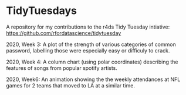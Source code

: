# TidyTuesdays

A repository for my contributions to the r4ds Tidy Tuesday intiative: https://github.com/rfordatascience/tidytuesday

2020, Week 3: 
A plot of the strength of various categories of common password, labelling those were especially easy or difficuly to crack.

2020, Week 4: 
A column chart (using polar coordinates) describing the features of songs from popular spotify artists.

2020, Week6: 
An animation showing the the weekly attendances at NFL games for 2 teams that moved to LA at a similar time.
